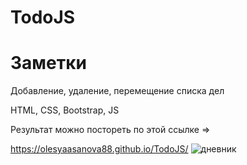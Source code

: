 # TodoJS

<h1>Заметки</h1>
<p>Добавление, удаление, перемещение списка дел</p>
<p>HTML, CSS, Bootstrap, JS</p>
<p>Результат можно постореть по этой ссылке =></p>
<a href="https://olesyaasanova88.github.io/TodoJS/">https://olesyaasanova88.github.io/TodoJS/</a>
<img src="https://encrypted-tbn0.gstatic.com/images?q=tbn:ANd9GcQtjTLmPG65UFVmkdr6vixFvdAZlINOD6ZQSQ&usqp=CAU" alt="дневник" />
